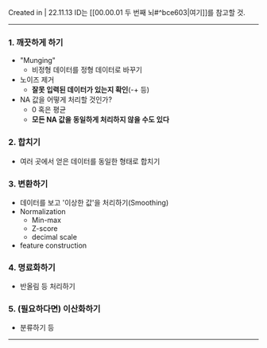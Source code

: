 Created in | 22.11.13
ID는 [[00.00.01 두 번째 뇌#^bce603|여기]]를 참고할 것.

---

### 1. 깨끗하게 하기
- "Munging"
	- 비정형 데이터를 정형 데이터로 바꾸기
- 노이즈 제거
	- **잘못 입력된 데이터가 있는지 확인**(-+ 등)
- NA 값을 어떻게 처리할 것인가?
	- 0 혹은 평균
	- **모든 NA 값을 동일하게 처리하지 않을 수도 있다**
### 2. 합치기
- 여러 곳에서 얻은 데이터를 동일한 형태로 합치기
### 3. 변환하기
- 데이터를 보고 '이상한 값'을 처리하기(Smoothing)
- Normalization
	- Min-max
	- Z-score
	- decimal scale
- feature construction
### 4. 명료화하기
- 반올림 등 처리하기
### 5. (필요하다면) 이산화하기
- 분류하기 등




---
